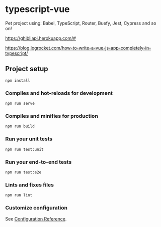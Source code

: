 # typescript-vue

Pet project using: Babel, TypeScript, Router, Buefy, Jest, Cypress and so on!

https://ghibliapi.herokuapp.com/# 

https://blog.logrocket.com/how-to-write-a-vue-js-app-completely-in-typescript/ 



## Project setup
```
npm install
```

### Compiles and hot-reloads for development
```
npm run serve
```

### Compiles and minifies for production
```
npm run build
```

### Run your unit tests
```
npm run test:unit
```

### Run your end-to-end tests
```
npm run test:e2e
```

### Lints and fixes files
```
npm run lint
```

### Customize configuration
See [Configuration Reference](https://cli.vuejs.org/config/).
